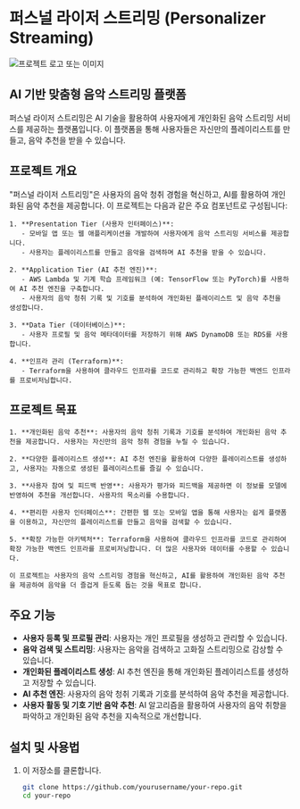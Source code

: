 # 퍼스널 라이저 스트리밍 (Personalizer Streaming)

![프로젝트 로고 또는 이미지](link_to_image.png)

## AI 기반 맞춤형 음악 스트리밍 플랫폼

퍼스널 라이저 스트리밍은 AI 기술을 활용하여 사용자에게 개인화된 음악 스트리밍 서비스를 제공하는 플랫폼입니다. 이 플랫폼을 통해 사용자들은 자신만의 플레이리스트를 만들고, 음악 추천을 받을 수 있습니다.

## 프로젝트 개요

"퍼스널 라이저 스트리밍"은 사용자의 음악 청취 경험을 혁신하고, AI를 활용하여 개인화된 음악 추천을 제공합니다. 이 프로젝트는 다음과 같은 주요 컴포넌트로 구성됩니다:

```
1. **Presentation Tier (사용자 인터페이스)**:
   - 모바일 앱 또는 웹 애플리케이션을 개발하여 사용자에게 음악 스트리밍 서비스를 제공합니다.
   - 사용자는 플레이리스트를 만들고 음악을 검색하며 AI 추천을 받을 수 있습니다.

2. **Application Tier (AI 추천 엔진)**:
   - AWS Lambda 및 기계 학습 프레임워크 (예: TensorFlow 또는 PyTorch)를 사용하여 AI 추천 엔진을 구축합니다.
   - 사용자의 음악 청취 기록 및 기호를 분석하여 개인화된 플레이리스트 및 음악 추천을 생성합니다.

3. **Data Tier (데이터베이스)**:
   - 사용자 프로필 및 음악 메타데이터를 저장하기 위해 AWS DynamoDB 또는 RDS를 사용합니다.

4. **인프라 관리 (Terraform)**:
   - Terraform을 사용하여 클라우드 인프라를 코드로 관리하고 확장 가능한 백엔드 인프라를 프로비저닝합니다.
```
  
## 프로젝트 목표

```
1. **개인화된 음악 추천**: 사용자의 음악 청취 기록과 기호를 분석하여 개인화된 음악 추천을 제공합니다. 사용자는 자신만의 음악 청취 경험을 누릴 수 있습니다.

2. **다양한 플레이리스트 생성**: AI 추천 엔진을 활용하여 다양한 플레이리스트를 생성하고, 사용자는 자동으로 생성된 플레이리스트를 즐길 수 있습니다.

3. **사용자 참여 및 피드백 반영**: 사용자가 평가와 피드백을 제공하면 이 정보를 모델에 반영하여 추천을 개선합니다. 사용자의 목소리를 수용합니다.

4. **편리한 사용자 인터페이스**: 간편한 웹 또는 모바일 앱을 통해 사용자는 쉽게 플랫폼을 이용하고, 자신만의 플레이리스트를 만들고 음악을 검색할 수 있습니다.

5. **확장 가능한 아키텍처**: Terraform을 사용하여 클라우드 인프라를 코드로 관리하여 확장 가능한 백엔드 인프라를 프로비저닝합니다. 더 많은 사용자와 데이터를 수용할 수 있습니다.

이 프로젝트는 사용자의 음악 스트리밍 경험을 혁신하고, AI를 활용하여 개인화된 음악 추천을 제공하여 음악을 더 즐겁게 듣도록 돕는 것을 목표로 합니다.
```

## 주요 기능

- **사용자 등록 및 프로필 관리**: 사용자는 개인 프로필을 생성하고 관리할 수 있습니다.
- **음악 검색 및 스트리밍**: 사용자는 음악을 검색하고 고화질 스트리밍으로 감상할 수 있습니다.
- **개인화된 플레이리스트 생성**: AI 추천 엔진을 통해 개인화된 플레이리스트를 생성하고 저장할 수 있습니다.
- **AI 추천 엔진**: 사용자의 음악 청취 기록과 기호를 분석하여 음악 추천을 제공합니다.
- **사용자 활동 및 기호 기반 음악 추천**: AI 알고리즘을 활용하여 사용자의 음악 취향을 파악하고 개인화된 음악 추천을 지속적으로 개선합니다.

## 설치 및 사용법

1. 이 저장소를 클론합니다.
   ```bash
   git clone https://github.com/yourusername/your-repo.git
   cd your-repo


